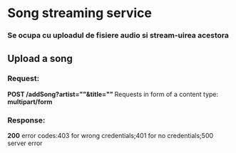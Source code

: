 # Song streaming service
### Se ocupa cu uploadul de fisiere audio si stream-uirea acestora
## Upload a song
### Request:
<b>POST /addSong?artist=""&title="" </b> 
Requests in form of a content type:<b> multipart/form</b>
### Response:
<b>200</B>
error codes:403 for wrong credentials;401 for no credentials;500 server error
